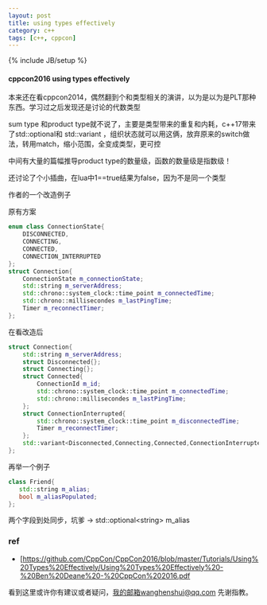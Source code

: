 ```yaml
---
layout: post
title: using types effectively
category: c++
tags: [c++, cppcon]
---
```

{% include JB/setup %}

#### cppcon2016 using types effectively

本来还在看cppcon2014，偶然翻到个和类型相关的演讲，以为是以为是PLT那种东西。学习过之后发现还是讨论的代数类型



sum type 和product type就不说了，主要是类型带来的重复和内耗，c++17带来了std::optional和 std::variant ，组织状态就可以用这俩，放弃原来的switch做法，转用match，缩小范围，全变成类型，更可控

中间有大量的篇幅推导product type的数量级，函数的数量级是指数级！

还讨论了个小插曲，在lua中1==true结果为false，因为不是同一个类型



作者的一个改造例子

原有方案

```c++
enum class ConnectionState{
    DISCONNECTED,
    CONNECTING,
    CONNECTED,
    CONNECTION_INTERRUPTED
};
struct Connection{
    ConnectionState m_connectionState;
    std::string m_serverAddress;
    std::chrono::system_clock::time_point m_connectedTime;
    std::chrono::millisecondes m_lastPingTime;
    Timer m_reconnectTimer;
};
```

 在看改造后

```c++
struct Connection{
    std::string m_serverAddress;
    struct Disconnected{};
    struct Connecting{};
    struct Connected{
        ConnectionId m_id;
        std::chrono::system_clock::time_point m_connectedTime;
        std::chrono::millisecondes m_lastPingTime;
    };
    struct ConnectionInterrupted{
        std::chrono::system_clock::time_point m_disconnectedTime;
        Timer m_reconnectTimer;
    };
    std::variant<Disconnected,Connecting,Connected,ConnectionInterrupted> m_connection;
};
```



再举一个例子

 ```c++
class Friend{
    std::string m_alias;
    bool m_aliasPopulated;
};
 ```

 两个字段到处同步，坑爹 -> std::optional\<string> m_alias



### ref

- [https://github.com/CppCon/CppCon2016/blob/master/Tutorials/Using%20Types%20Effectively/Using%20Types%20Effectively%20-%20Ben%20Deane%20-%20CppCon%202016.pdf

看到这里或许你有建议或者疑问，我的邮箱wanghenshui@qq.com 先谢指教。